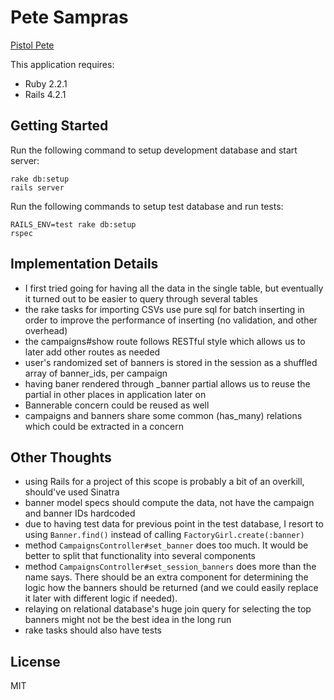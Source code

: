 Pete Sampras
================

[Pistol Pete](http://www.wikiwand.com/en/Pete_Sampras)

This application requires:

- Ruby 2.2.1
- Rails 4.2.1

Getting Started
---------------

Run the following command to setup development database and start server:

```
rake db:setup
rails server
```

Run the following commands to setup test database and run tests:

```
RAILS_ENV=test rake db:setup
rspec
```

Implementation Details
-------------------------------

* I first tried going for having all the data in the single table, but eventually it turned out to be easier to query through several tables
* the rake tasks for importing CSVs use pure sql for batch inserting in order to improve the performance of inserting (no validation, and other overhead)
* the campaigns#show route follows RESTful style which allows us to later add other routes as needed
* user's randomized set of banners is stored in the session as a shuffled array of banner_ids, per campaign
* having baner rendered through _banner partial allows us to reuse the partial in other places in application later on
* Bannerable concern could be reused as well
* campaigns and banners share some common (has_many) relations which could be extracted in a concern

Other Thoughts
--------------

* using Rails for a project of this scope is probably a bit of an overkill, should've used Sinatra
* banner model specs should compute the data, not have the campaign and banner IDs hardcoded
* due to having test data for previous point in the test database, I resort to using `Banner.find()` instead of calling `FactoryGirl.create(:banner)`
* method `CampaignsController#set_banner` does too much. It would be better to split that functionality into several components
* method `CampaignsController#set_session_banners` does more than the name says. There should be an extra component for determining the logic how the banners should be returned (and we could easily replace it later with different logic if needed).
* relaying on relational database's huge join query for selecting the top banners might not be the best idea in the long run
* rake tasks should also have tests

License
-------
MIT
